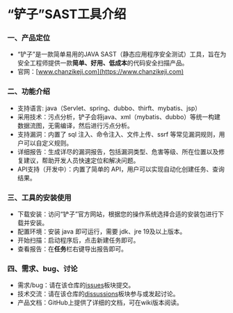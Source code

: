# “铲子”SAST工具介绍

### 一、产品定位

* “铲子”是一款简单易用的JAVA SAST（静态应用程序安全测试）工具，旨在为安全工程师提供一款**简单、好用、低成本**的代码安全扫描产品。
* 官网：[www.chanzikeji.com](https://www.chanzikeji.com)

### 二、功能介绍

* 支持语言: java（Servlet、spring、dubbo、thirft、mybatis、jsp）
* 采用技术：污点分析，铲子会将java、xml（mybatis、dubbo）等统一构建数据流图，无需编译，然后进行污点分析。
* 支持漏洞：内置了 sql 注入、命令注入、文件上传、ssrf 等常见漏洞规则，用户可以自定义规则。
* 详细报告：生成详尽的漏洞报告，包括漏洞类型、危害等级、所在位置以及修复建议，帮助开发人员快速定位和解决问题。
* API支持（开发中）：内置了简单的 API，用户可以实现自动化创建任务、查询结果。

### 三、工具的安装使用

* 下载安装：访问“铲子”官方网站，根据您的操作系统选择合适的安装包进行下载并安装。
* 配置环境：安装 java 即可运行，需要 jdk、jre 19及以上版本。
* 开始扫描：启动程序后，点击新建任务即可。
* 查看报告：在**任务**栏右键导出报告即可。

### 四、需求、bug、讨论

* 需求/bug：请在该仓库的[issues](https://github.com/Chanzi-keji/chanzi/issues)板块提交。
* 技术交流：请在该仓库的[dissussions](https://github.com/Chanzi-keji/chanzi/discussions)板块参与或发起讨论。
* 产品文档：GitHub上提供了详细的文档，可在wiki版本阅读。
